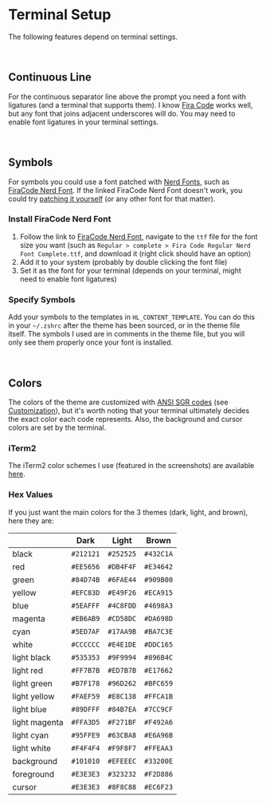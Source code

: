 # Terminal Setup
The following features depend on terminal settings.

<br>


## Continuous Line
For the continuous separator line above the prompt you need a font with ligatures (and a terminal that supports them). I know [Fira Code](https://github.com/tonsky/FiraCode) works well, but any font that joins adjacent underscores will do. You may need to enable font ligatures in your terminal settings.

<br>


## Symbols
For symbols you could use a font patched with [Nerd Fonts](https://www.nerdfonts.com/), such as [FiraCode Nerd Font](https://github.com/ryanoasis/nerd-fonts/tree/master/patched-fonts/FiraCode). If the linked FiraCode Nerd Font doesn't work, you could try [patching it yourself](https://github.com/ryanoasis/nerd-fonts#font-patcher) (or any other font for that matter).

### Install FiraCode Nerd Font
1. Follow the link to [FiraCode Nerd Font](https://github.com/ryanoasis/nerd-fonts/tree/master/patched-fonts/FiraCode), navigate to the `ttf` file for the font size you want (such as `Regular > complete > Fira Code Regular Nerd Font Complete.ttf`, and download it (right click should have an option)
1. Add it to your system (probably by double clicking the font file)
1. Set it as the font for your terminal (depends on your terminal, might need to enable font ligatures)

### Specify Symbols
Add your symbols to the templates in `HL_CONTENT_TEMPLATE`. You can do this in your `~/.zshrc` after the theme has been sourced, or in the theme file itself. The symbols I used are in comments in the theme file, but you will only see them properly once your font is installed.

<br>


## Colors
The colors of the theme are customized with [ANSI SGR codes](https://en.wikipedia.org/wiki/ANSI_escape_code#SGR_(Select_Graphic_Rendition)_parameters) (see [Customization](Customization.md)), but it's worth noting that your terminal ultimately decides the exact color each code represents. Also, the background and cursor colors are set by the terminal.

### iTerm2
The iTerm2 color schemes I use (featured in the screenshots) are available [here](https://github.com/Moarram/dotfiles/tree/main/itermcolors).

### Hex Values
If you just want the main colors for the 3 themes (dark, light, and brown), here they are:

|               | Dark      | Light     | Brown     |
|---------------|-----------|-----------|-----------|
| black         | `#212121` | `#252525` | `#432C1A` |
| red           | `#EE5656` | `#DB4F4F` | `#E34642` |
| green         | `#84D74B` | `#6FAE44` | `#909B00` |
| yellow        | `#EFC83D` | `#E49F26` | `#ECA915` |
| blue          | `#5EAFFF` | `#4C8FDD` | `#4698A3` |
| magenta       | `#EB6AB9` | `#CD58DC` | `#DA698D` |
| cyan          | `#5ED7AF` | `#17AA9B` | `#BA7C3E` |
| white         | `#CCCCCC` | `#E4E1DE` | `#DDC165` |
| light black   | `#535353` | `#9F9994` | `#896B4C` |
| light red     | `#FF7B7B` | `#ED7B7B` | `#E17662` |
| light green   | `#B7F178` | `#96D262` | `#BFC659` |
| light yellow  | `#FAEF59` | `#E8C138` | `#FFCA1B` |
| light blue    | `#89DFFF` | `#84B7EA` | `#7CC9CF` |
| light magenta | `#FFA3D5` | `#F271BF` | `#F492A6` |
| light cyan    | `#95FFE9` | `#63CBA8` | `#E6A96B` |
| light white   | `#F4F4F4` | `#F9F8F7` | `#FFEAA3` |
| background    | `#101010` | `#EFEEEC` | `#33200E` |
| foreground    | `#E3E3E3` | `#323232` | `#F2D886` |
| cursor        | `#E3E3E3` | `#8F8C88` | `#EC6F23` |
